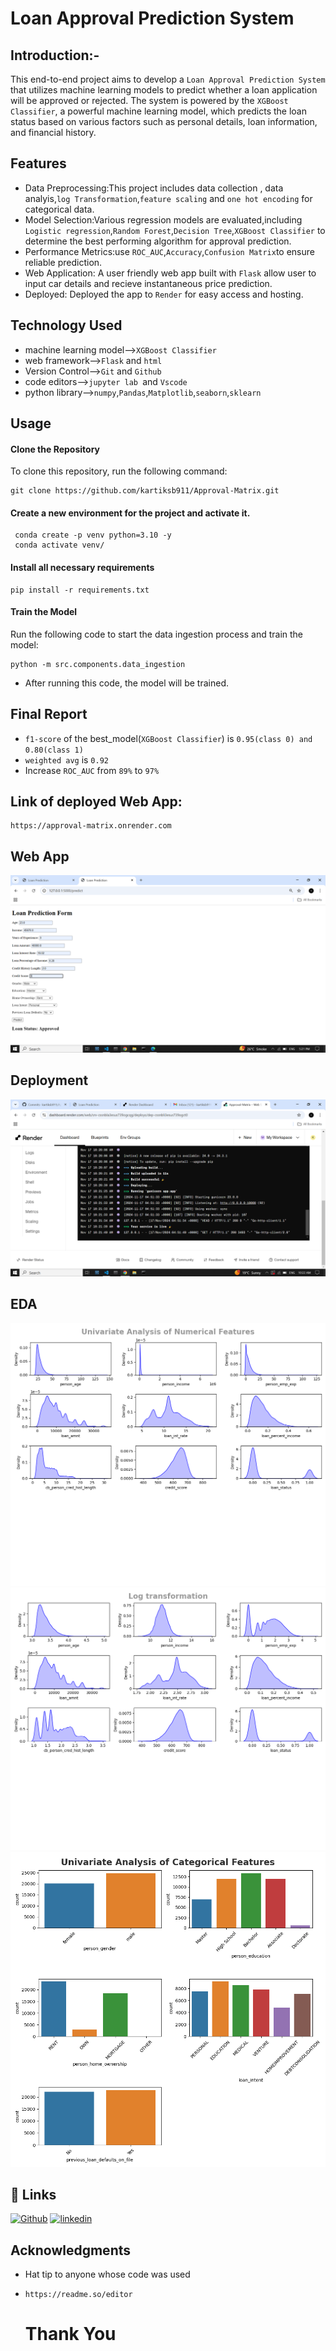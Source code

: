 # Loan Approval Prediction System
## Introduction:-
This end-to-end project aims to develop a `Loan Approval Prediction System` that utilizes machine learning models to predict whether a loan application will be approved or rejected. The system is powered by the `XGBoost Classifier`, a powerful machine learning model, which predicts the loan status based on various factors such as personal details, loan information, and financial history.

## Features
* Data Preprocessing:This project includes data collection , data analyis,`log Transformation`,`feature scaling` and `one hot encoding` for categorical data.
* Model Selection:Various regression models are evaluated,including `Logistic regression`,`Random Forest`,`Decision Tree`,`XGBoost Classifier` to determine the best performing algorithm for approval prediction.
* Performance Metrics:use `ROC_AUC`,`Accuracy`,`Confusion Matrix`to ensure reliable prediction.
* Web Application: A user friendly web app built with `Flask` allow user to input car details and recieve instantaneous price prediction.
* Deployed: Deployed the app to `Render` for easy access and hosting.
## Technology Used
* machine learning model-->`XGBoost Classifier`
* web framework-->`Flask` and `html`
* Version Control-->`Git` and `Github`
* code editors-->`jupyter lab `and `Vscode`
* python library-->`numpy`,`Pandas`,`Matplotlib`,`seaborn`,`sklearn`
## Usage
#### Clone the Repository

To clone this repository, run the following command:

```
git clone https://github.com/kartiksb911/Approval-Matrix.git
```
#### Create a new environment for the project and activate it.
```
 conda create -p venv python=3.10 -y
 conda activate venv/
```
#### Install all necessary requirements
``` 
pip install -r requirements.txt
```
#### Train the Model
Run the following code to start the data ingestion process and train the model:

``` 
python -m src.components.data_ingestion
```
* After running this code, the model will be trained.

## Final Report
* `f1-score` of the best_model(`XGBoost Classifier`) is `0.95(class 0) and 0.80(class 1)`
* `weighted avg` is `0.92` 
* Increase `ROC_AUC` from `89%` to `97%`
## Link of deployed Web App:
```
https://approval-matrix.onrender.com
```
## Web App
![Image Alt](https://github.com/kartiksb911/Approval-Matrix/blob/48d95e6c0c327a80eb01738b4b22fe160faddad4/static/Screenshot%20(106).png)
## Deployment
![Image Alt](https://github.com/kartiksb911/Approval-Matrix/blob/48d95e6c0c327a80eb01738b4b22fe160faddad4/static/Screenshot%20(108).png)
## EDA
![Image Alt](https://github.com/kartiksb911/Approval-Matrix/blob/48d95e6c0c327a80eb01738b4b22fe160faddad4/static/Univariate_Num%20(3).png)
![Image Alt](https://github.com/kartiksb911/Approval-Matrix/blob/48d95e6c0c327a80eb01738b4b22fe160faddad4/static/Log%20transformation%20(1).png)
![Image Alt](https://github.com/kartiksb911/Approval-Matrix/blob/48d95e6c0c327a80eb01738b4b22fe160faddad4/static/Univariate_Categorcal%20(3).png)
## 🔗 Links
[![Github](https://img.shields.io/badge/my_portfolio-000?style=for-the-badge&logo=ko-fi&logoColor=white)](https://github.com/kartiksb911)
[![linkedin](https://img.shields.io/badge/linkedin-0A66C2?style=for-the-badge&logo=linkedin&logoColor=white)](https://www.linkedin.com/in/kartik-bhardwaj-07b7282b7/)
## Acknowledgments
* Hat tip to anyone whose code was used
* ```
  https://readme.so/editor
  ```
  # Thank You

